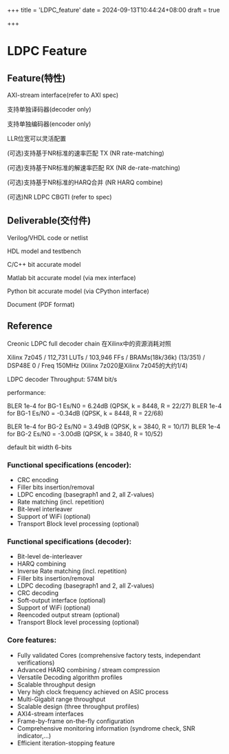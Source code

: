 +++
title = 'LDPC_feature'
date = 2024-09-13T10:44:24+08:00
draft = true

+++





# LDPC Feature

## Feature(特性)

AXI-stream interface(refer to AXI spec)

支持单独译码器(decoder only)

支持单独编码器(encoder only)

LLR位宽可以灵活配置

(可选)支持基于NR标准的速率匹配 TX (NR rate-matching)

(可选)支持基于NR标准的解速率匹配 RX (NR de-rate-matching)

(可选)支持基于NR标准的HARQ合并 (NR HARQ combine)

(可选)NR LDPC CBGTI (refer to spec)

## Deliverable(交付件)

Verilog/VHDL code or netlist

HDL model and testbench

C/C++ bit accurate model

Matlab bit accurate model (via mex interface)

Python bit accurate model (via CPython interface)

Document (PDF format)

## Reference

Creonic LDPC full decoder chain 在Xilinx中的资源消耗对照

Xilinx 7z045 / 112,731 LUTs / 103,946 FFs / BRAMs(18k/36k) (13/351) / DSP48E 0 / Freq 150MHz
(Xilinx 7z020是Xilinx 7z045的大约1/4)

LDPC decoder Throughput: 574M bit/s

performance:

BLER 1e-4 for BG-1 Es/N0 =  6.24dB (QPSK, k = 8448, R = 22/27)
BLER 1e-4 for BG-1 Es/N0 = -0.34dB (QPSK, k = 8448, R = 22/68)

BLER 1e-4 for BG-2 Es/N0 =  3.49dB (QPSK, k = 3840, R = 10/17)
BLER 1e-4 for BG-2 Es/N0 = -3.00dB (QPSK, k = 3840, R = 10/52)

default bit width 6-bits

### Functional specifications (encoder):

- CRC encoding
- Filler bits insertion/removal
- LDPC encoding (basegraph1 and 2, all Z-values)
- Rate matching (incl. repetition)
- Bit-level interleaver
- Support of WiFi (optional)
- Transport Block level processing (optional)

### Functional specifications (decoder):

- Bit-level de-interleaver
- HARQ combining
- Inverse Rate matching (incl. repetition)
- Filler bits insertion/removal
- LDPC decoding (basegraph1 and 2, all Z-values)
- CRC decoding
- Soft-output interface (optional)
- Support of WiFi (optional)
- Reencoded output stream (optional)
- Transport Block level processing (optional)

### Core features:

- Fully validated Cores (comprehensive factory tests, independant verifications)
- Advanced HARQ combining / stream compression
- Versatile Decoding algorithm profiles
- Scalable throughput design
- Very high clock frequency achieved on ASIC process
- Multi-Gigabit range throughput
- Scalable design (three throughput profiles)
- AXI4-stream interfaces
- Frame-by-frame on-the-fly configuration
- Comprehensive monitoring information (syndrome check, SNR indicator,...)
- Efficient iteration-stopping feature

